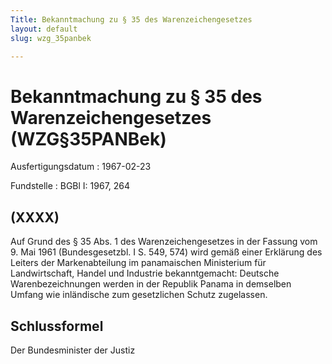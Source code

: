 ```yaml
---
Title: Bekanntmachung zu § 35 des Warenzeichengesetzes
layout: default
slug: wzg_35panbek

---
```


# Bekanntmachung zu § 35 des Warenzeichengesetzes (WZG§35PANBek)

Ausfertigungsdatum
:   1967-02-23

Fundstelle
:   BGBl I: 1967, 264



## (XXXX)

Auf Grund des § 35 Abs. 1 des Warenzeichengesetzes in der Fassung vom
9\. Mai 1961 (Bundesgesetzbl. I S. 549, 574) wird gemäß einer Erklärung
des Leiters der Markenabteilung im panamaischen Ministerium für
Landwirtschaft, Handel und Industrie bekanntgemacht:
Deutsche Warenbezeichnungen werden in der Republik Panama in demselben
Umfang wie inländische zum gesetzlichen Schutz zugelassen.


## Schlussformel

Der Bundesminister der Justiz

